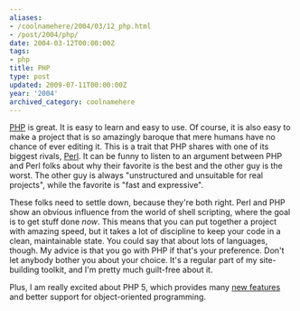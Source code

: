 ```yaml
---
aliases:
- /coolnamehere/2004/03/12_php.html
- /post/2004/php/
date: 2004-03-12T00:00:00Z
tags:
- php
title: PHP
type: post
updated: 2009-07-11T00:00:00Z
year: '2004'
archived_category: coolnamehere
---
```


[Perl]: /tags/perl/

[PHP](http://www.php.net/) is great. It is easy to learn and easy 
to use. Of course, it is also easy to make a project that is so amazingly 
baroque that mere humans have no chance of ever editing it. This is a trait 
that PHP shares with one of its biggest rivals, [Perl][].
It can be funny to listen to an argument 
between PHP and Perl folks about why their favorite is the best and the other 
guy is the worst. The other guy is always "unstructured and unsuitable for real 
projects", while the favorite is "fast and expressive".
<!--more-->
        
These folks need to settle down, because they're both right. Perl and PHP show 
an obvious influence from the world of shell scripting, where the goal is to 
get stuff done <em>now</em>. This means that you can put together a project with 
amazing speed, but it takes a lot of discipline to keep your code in a clean, 
maintainable state. You could say that about lots of languages, though. My 
advice is that you go with PHP if that's your preference.  Don't let anybody 
bother you about your choice. It's a regular part of my site-building toolkit, 
and I'm pretty much guilt-free about it.
        
Plus, I am really excited about PHP 5, which provides many 
<a href="http://www.php.net/zend-engine-2.php">new features</a> and better 
support for object-oriented programming.

